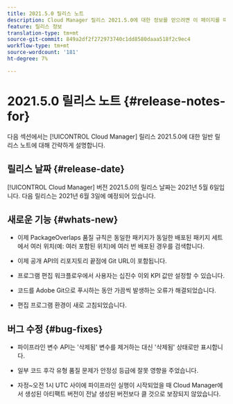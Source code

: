 ```yaml
---
title: 2021.5.0 릴리스 노트
description: Cloud Manager 릴리스 2021.5.0에 대한 정보를 얻으려면 이 페이지를 따르십시오.
feature: 릴리스 정보
translation-type: tm+mt
source-git-commit: 849a2df2f272973740c1dd8580daaa518f2c9ec4
workflow-type: tm+mt
source-wordcount: '181'
ht-degree: 7%

---
```


# 2021.5.0 릴리스 노트 {#release-notes-for}

다음 섹션에서는 [!UICONTROL Cloud Manager] 릴리스 2021.5.0에 대한 일반 릴리스 노트에 대해 간략하게 설명합니다.

## 릴리스 날짜 {#release-date}

[!UICONTROL Cloud Manager] 버전 2021.5.0의 릴리스 날짜는 2021년 5월 6일입니다.
다음 릴리스는 2021년 6월 3일에 예정되어 있습니다.

## 새로운 기능 {#whats-new}

* 이제 PackageOverlaps 품질 규칙은 동일한 패키지가 동일한 배포된 패키지 세트에서 여러 위치(예: 여러 포함된 위치)에 여러 번 배포된 경우를 검색합니다.

* 이제 공개 API의 리포지토리 끝점에 Git URL이 포함됩니다.

* 프로그램 편집 워크플로우에서 사용자는 십진수 이외 KPI 값만 설정할 수 있습니다.

* 코드를 Adobe Git으로 푸시하는 동안 가끔씩 발생하는 오류가 해결되었습니다.

* 편집 프로그램 환경이 새로 고침되었습니다.

## 버그 수정 {#bug-fixes}

* 파이프라인 변수 API는 &#39;삭제됨&#39; 변수를 제거하는 대신 &#39;삭제됨&#39; 상태로만 표시합니다.

* 일부 코드 후각 유형 품질 문제가 안정성 등급에 잘못 영향을 주었습니다.

* 자정~오전 1시 UTC 사이에 파이프라인 실행이 시작되었을 때 Cloud Manager에서 생성된 아티팩트 버전이 전날 생성된 버전보다 클 것으로 보장되지 않았습니다.
